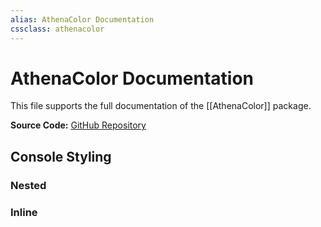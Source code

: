 ```yaml
---
alias: AthenaColor Documentation
cssclass: athenacolor
---
```


# AthenaColor Documentation
This file supports the full documentation of the [[AthenaColor]] package.



**Source Code:** [GitHub Repository]()


## Console Styling
 ### Nested
### Inline